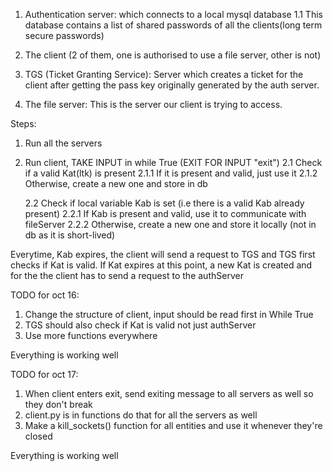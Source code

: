 1. Authentication server: which connects to a local mysql database
    1.1 This database contains a list of shared passwords of all the clients(long term secure passwords)

2. The client (2 of them, one is authorised to use a file server, other is not)

3. TGS (Ticket Granting Service): Server which creates a ticket for the client after getting the pass key originally generated by the auth server.

4. The file server: This is the server our client is trying to access.
    

Steps:
1. Run all the servers
2. Run client, 
    TAKE INPUT in while True (EXIT FOR INPUT "exit")
    2.1 Check if a valid Kat(ltk) is present
        2.1.1 If it is present and valid, just use it
        2.1.2 Otherwise, create a new one and store in db

    2.2 Check if local variable Kab is set (i.e there is a valid Kab already present)
        2.2.1 If Kab is present and valid, use it to communicate with fileServer
        2.2.2 Otherwise, create a new one and store it locally (not in db as it is short-lived)

Everytime, Kab expires, the client will send a request to TGS and TGS first checks if Kat is valid. If Kat expires at this point, a new Kat is created and for the the client has to send a request to the authServer

TODO for oct 16: 
1. Change the structure of client, input should be read first in While True
2. TGS should also check if Kat is valid not just authServer
3. Use more functions everywhere

Everything is working well

TODO for oct 17:
1. When client enters exit, send exiting message to all servers as well so they don't break
2. client.py is in functions do that for all the servers as well
3. Make a kill_sockets() function for all entities and use it whenever they're closed

Everything is working well
